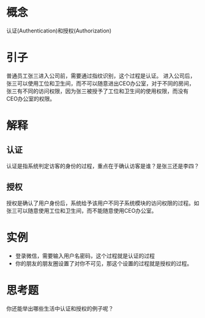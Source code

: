 # 概念

认证(Authentication)和授权(Authorization)

# 引子

普通员工张三进入公司前，需要通过指纹识别，这个过程是认证。
进入公司后，张三可以使用工位和卫生间，而不可以随意进出CEO办公室，对于不同的房间，张三有不同的访问权限，因为张三被授予了工位和卫生间的使用权限，而没有CEO办公室的权限。

# 解释

## 认证

认证是指系统判定访客的身份的过程，重点在于确认访客是谁？是张三还是李四？

## 授权

授权是确认了用户身份后，系统给予该用户不同子系统模块的访问权限的过程。如张三可以随意使用工位和卫生间，而不能随意使用CEO办公室。

# 实例

- 登录微信，需要输入用户名密码，这个过程就是认证的过程
- 你的朋友的朋友圈设置了对你不可见，那这个设置的过程就是授权的过程。

# 思考题

你还能举出哪些生活中认证和授权的例子呢？